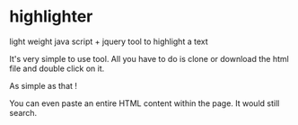 # highlighter
light weight java script + jquery tool to highlight a text

It's very simple to use tool. All you have to do is clone or download the html file and double click on it.

As simple as that !

You can even paste an entire HTML content within the page. It would still search. 

